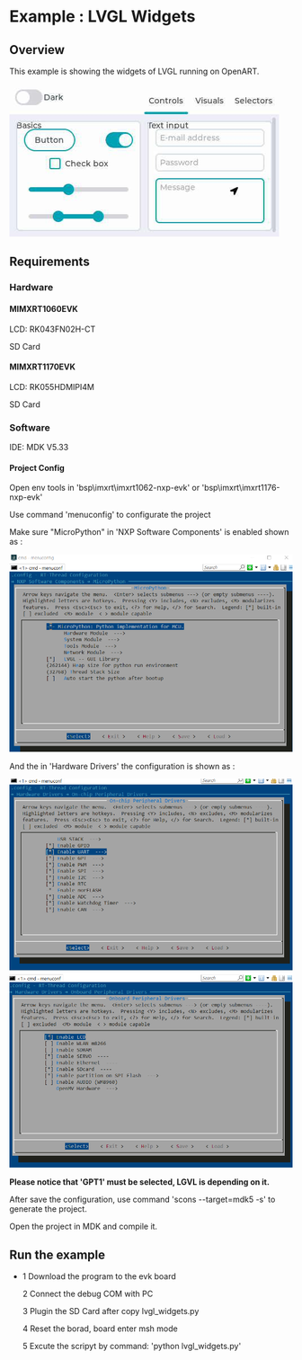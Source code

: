 # Example : LVGL Widgets  #



## Overview ##

This example is showing the widgets of LVGL running on OpenART.



![Framework](example.jpg)

## Requirements ##

### Hardware ###

#### MIMXRT1060EVK ####

LCD: RK043FN02H-CT

SD Card



#### MIMXRT1170EVK ####

LCD: RK055HDMIPI4M

SD Card



### Software ###

IDE: MDK V5.33



#### Project Config ####

Open env tools in 'bsp\imxrt\imxrt1062-nxp-evk' or 'bsp\imxrt\imxrt1176-nxp-evk'

Use command 'menuconfig' to configurate the project

Make sure "MicroPython" in 'NXP Software Components' is enabled shown as :



![Framework](menu_mpy.png) 





And the in 'Hardware Drivers' the configuration is shown as :



![Framework](menu_hardware.png)
![Framework](menu_hardware1.png)





**Please notice that 'GPT1' must be selected, LGVL is depending on it.**



After save the configuration, use command 'scons --target=mdk5 -s' to generate the project.

Open the project in MDK and compile it.



## Run the example ##

- 1 Download the program to the evk board

  2 Connect the debug COM with PC
  
  3 Plugin the SD Card after copy lvgl_widgets.py
  
  4 Reset the borad, board enter msh mode
  
  5 Excute the scripyt by command: 'python lvgl_widgets.py'
  
  

